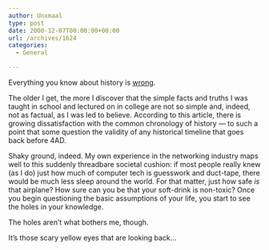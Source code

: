 ```yaml
---
author: Unxmaal
type: post
date: 2000-12-07T00:00:00+00:00
url: /archives/1624
categories:
  - General

---
```

Everything you know about history is [wrong][1]. 

The older I get, the more I discover that the simple facts and truths I was taught in school and lectured on in college are not so simple and, indeed, not as factual, as I was led to believe. According to this article, there is growing dissatisfaction with the common chronology of history &#8212; to such a point that some question the validity of any historical timeline that goes back before 4AD. 

Shaky ground, indeed. My own experience in the networking industry maps well to this suddenly threadbare societal cushion: if most people really knew (as I do) just how much of computer tech is guesswork and duct-tape, there would be much less sleep around the world. For that matter, just how safe _is_ that airplane? How sure can you be that your soft-drink is non-toxic? Once you begin questioning the basic assumptions of your life, you start to see the holes in your knowledge. 

The holes aren&#8217;t what bothers me, though.

It&#8217;s those scary yellow eyes that are looking back&#8230;

 [1]: http://www.univer.omsk.su/foreign/fom/fom.htm